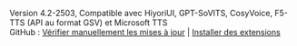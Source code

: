 Version 4.2-2503, Compatible avec HiyoriUI, GPT-SoVITS, CosyVoice, F5-TTS (API au format GSV) et Microsoft TTS<br>
GitHub : [Vérifier manuellement les mises à jour](https://github.com/YYuX-1145/Srt-AI-Voice-Assistant) | [Installer des extensions](https://github.com/YYuX-1145/Srt-AI-Voice-Assistant/tree/main/tools)